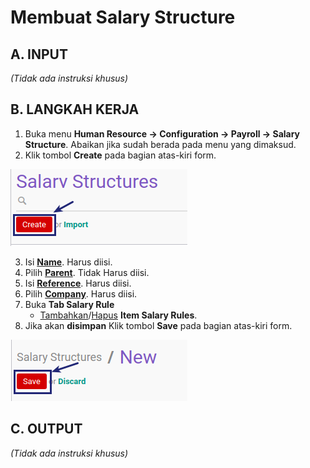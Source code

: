 # Membuat Salary Structure

## A. INPUT

*(Tidak ada instruksi khusus)*

## B. LANGKAH KERJA

1. Buka menu **Human Resource -> Configuration -> Payroll -> Salary Structure**. Abaikan jika sudah berada pada menu yang dimaksud.
2. Klik tombol **Create** pada bagian atas-kiri form.

![](../../img/salary-structure/tombol-create.png)

3. Isi **[Name](./penjelasan.md#field-name)**. Harus diisi.
4. Pilih **[Parent](./penjelasan.md#field-parent)**. Tidak Harus diisi.
5. Isi **[Reference](./penjelasan.md#field-reference)**. Harus diisi.
6. Pilih **[Company](./penjelasan.md#field-company)**. Harus diisi.
7. Buka **Tab Salary Rule**
    - <a name="l7">[Tambahkan](./membuat-salary-rule.md)/[Hapus](./menghapus-salary-rule.md)</a> **Item Salary Rules**.
8. Jika akan **disimpan** Klik tombol **Save** pada bagian atas-kiri form.

![](../../img/salary-structure/tombol-save.png)

## C. OUTPUT

*(Tidak ada instruksi khusus)*
